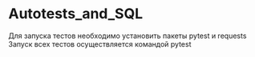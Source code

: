 # Autotests_and_SQL
Для запуска тестов необходимо установить пакеты pytest и requests
Запуск всех тестов осуществляется командой pytest
